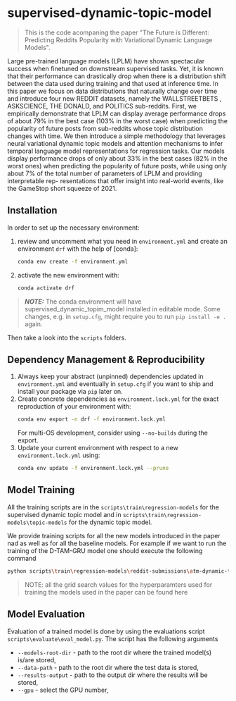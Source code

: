 # supervised-dynamic-topic-model

> This is the code acompaning the paper "The Future is Different: Predicting Reddits Popularity with
Variational Dynamic Language Models".

Large pre-trained language models (LPLM)
have shown spectacular success when finetuned 
on downstream supervised tasks. Yet, it
is known that their performance can drastically
drop when there is a distribution shift between
the data used during training and that used at inference time. 
In this paper we focus on data distributions that 
naturally change over time and
introduce four new REDDIT datasets, namely
the WALLSTREETBETS , ASKSCIENCE, THE
DONALD, and POLITICS sub-reddits. First, we
empirically demonstrate that LPLM can display average performance drops of about 79%
in the best case (103% in the worst case) when
predicting the popularity of future posts from
sub-reddits whose topic distribution changes
with time. We then introduce a simple methodology that leverages neural variational dynamic
topic models and attention mechanisms to infer temporal language model representations
for regression tasks. Our models display performance drops of only about 33% in the best
cases (82% in the worst ones) when predicting the popularity of future posts, while using
only about 7% of the total number of parameters of LPLM and providing interpretable rep-
resentations that offer insight into real-world
events, like the GameStop short squeeze of
2021.


## Installation

In order to set up the necessary environment:

1. review and uncomment what you need in `environment.yml` and create an environment `drf` with the help of [conda]:
   ```bash
   conda env create -f environment.yml
   ```
2. activate the new environment with:
   ```bash
   conda activate drf
   ```

> **_NOTE:_**  The conda environment will have supervised_dynamic_topim_model installed in editable mode.
> Some changes, e.g. in `setup.cfg`, might require you to run `pip install -e .` again.


Then take a look into the `scripts` folders.

## Dependency Management & Reproducibility

1. Always keep your abstract (unpinned) dependencies updated in `environment.yml` and eventually
   in `setup.cfg` if you want to ship and install your package via `pip` later on.
2. Create concrete dependencies as `environment.lock.yml` for the exact reproduction of your
   environment with:
   ```bash
   conda env export -n drf -f environment.lock.yml
   ```
   For multi-OS development, consider using `--no-builds` during the export.
3. Update your current environment with respect to a new `environment.lock.yml` using:
   ```bash
   conda env update -f environment.lock.yml --prune
   ```


## Model Training

All the training scripts are in the `scripts\train\regression-models` for the supervised dynamic topic model and in `scripts\train\regression-models\topic-models` for the dynamic topic model.

We provide training scripts for all the new models introduced in the paper nad as well as for all the baseline models. For example if we want to run the training of the D-TAM-GRU model one should execute the following command

```bash
python scripts\train\regression-models\reddit-submissions\atm-dynamic-topic.py
```
>NOTE: all the grid search values for the hyperparamters used for training the models used in the paper can be found here

## Model Evaluation

Evaluation of a trained model is done by using the evaluations script `scripts\evaluate\eval_model.py`. The script has the following arguments

- `--models-root-dir` - path to the root dir where the trained model(s) is/are stored,
- `--data-path` - path to the root dir where the test data is stored,
- `--results-output` - path to the output dir where the results will be stored,
- `--gpu` - select the GPU number,
